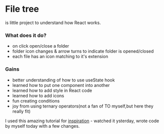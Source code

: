 # File tree

is little project to understand how React works.

### What does it do?

- on click open/close a folder
- folder icon changes & arrow turns to indicate folder is opened/closed
- each file has an icon matching to it's extension

### Gains

- better understanding of how to use useState hook
- learned how to put one component into another
- learned how to add style in React code
- learned how to add icons
- fun creating conditions
- joy from using ternary operators(not a fan of TO myself,but here they really fit)

I used this amazing tutorial for [inspiration](https://www.youtube.com/watch?v=fQ1OA9Wyf2U&t=1s) - watched it ysterday, wrote code by myself today with a few changes.
